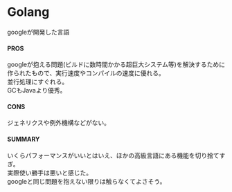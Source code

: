 # Golang

googleが開発した言語  

#### PROS
googleが抱える問題(ビルドに数時間かかる超巨大システム等)を解決するために作られたもので、実行速度やコンパイルの速度に優れる。  
並行処理にすぐれる。  
GCもJavaより優秀。  

#### CONS
ジェネリクスや例外機構などがない。

#### SUMMARY
いくらパフォーマンスがいいとはいえ、ほかの高級言語にある機能を切り捨てすぎ。  
実際使い勝手は悪いと感じた。  
googleと同じ問題を抱えない限りは触らなくてよさそう。
